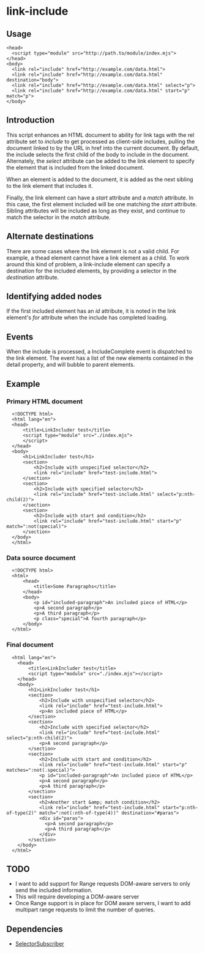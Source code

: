 # link-include

## Usage

    <head>
      <script type="module" src="http://path.to/module/index.mjs">
    </head>
    <body>
      <link rel="include" href="http://example.com/data.html">
      <link rel="include" href="http://example.com/data.html" destination="body">
      <link rel="include" href="http://example.com/data.html" select="p">
      <link rel="include" href="http://example.com/data.html" start="p" match="p">
    </body>

## Introduction

This script enhances an HTML document to ability for link tags with the rel 
attribute set to _include_ to get processed as client-side includes, pulling the
document linked to by the URL in href into the current document. By default, 
the include selects the first child of the body to include in the document.
Alternately, the _select_ attribute can be added to the link element to specify the
element that is included from the linked document.

When an element is added to the document, it is added as the next sibling to the
link element that includes it.

Finally, the link element can have a _start_ attribute and a _match_ attribute. In
this case, the first element included will be one matching the _start_ attribute. Sibling
attributes will be included as long as they exist, and continue to match the selector
in the _match_ attribute.

## Alternate destinations

There are some cases where the link element is not a valid child. For example, a thead
element cannot have a link element as a child. To work around this kind of problem, a
link-include element can specify a destination for the included elements, by providing
a selector in the _destination_ attribute.

## Identifying added nodes

If the first included element has an _id_ attribute, it is noted in the link element's
_for_ attribute when the include has completed loading.

## Events

When the include is processed, a IncludeComplete event is dispatched to the
link element. The event has a list of the new elements contained in the detail property,
and will bubble to parent elements.

## Example

### Primary HTML document

      <!DOCTYPE html>
      <html lang="en">
      <head>
          <title>LinkIncluder test</title>
          <script type="module" src="./index.mjs">
          </script>
      </head>
      <body>
          <h1>LinkIncluder test</h1>
          <section>
              <h2>Include with unspecified selector</h2>
              <link rel="include" href="test-include.html">
          </section>
          <section>
              <h2>Include with specified selector</h2>        
              <link rel="include" href="test-include.html" select="p:nth-child(2)">
          </section>
          <section>
              <h2>Include with start and condition</h2>
              <link rel="include" href="test-include.html" start="p" match=":not(special)">
          </section>
      </body>
      </html>

### Data source document

      <!DOCTYPE html>
      <html>
          <head>
              <title>Some Paragraphs</title>
          </head>
          <body>
              <p id="included-paragraph">An included piece of HTML</p>
              <p>A second paragraph</p>
              <p>A third paragraph</p>
              <p class="special">A fourth paragraph</p>
          </body>
      </html>
    
### Final document

      <html lang="en">
        <head>
            <title>LinkIncluder test</title>
            <script type="module" src="./index.mjs"></script>
        </head>
        <body>
            <h1>LinkIncluder test</h1>
            <section>
                <h2>Include with unspecified selector</h2>
                <link rel="include" href="test-include.html">
                <p>An included piece of HTML</p>
            </section>
            <section>
                <h2>Include with specified selector</h2>        
                <link rel="include" href="test-include.html" select="p:nth-child(2)">
                <p>A second paragraph</p>
            </section>
            <section>
                <h2>Include with start and condition</h2>
                <link rel="include" href="test-include.html" start="p" matches=":not(.special)">
                <p id="included-paragraph">An included piece of HTML</p>
                <p>A second paragraph</p>
                <p>A third paragraph</p>
            </section>
            <section>
                <h2>Another start &amp; match condition</h2>
                <link rel="include" href="test-include.html" start="p:nth-of-type(2)" match=":not(:nth-of-type(4))" destination="#paras">
                <div id="paras">
                  <p>A second paragraph</p>
                  <p>A third paragraph</p>
                </div>
            </section>         
        </body>
      </html>


## TODO

* I want to add support for Range requests DOM-aware servers to only send the included information.
* This will require developing a DOM-aware server
* Once Range support is in place for DOM aware servers, I want to add multipart range requests to limit the number of queries.

## Dependencies

* [SelectorSubscriber](https://github.com/jamesaduncan/selector-subscriber)